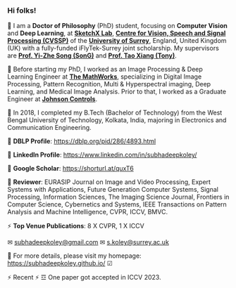 ### Hi folks!

💬 I am a **Doctor of Philosophy** (PhD) student, focusing on **Computer Vision** and **Deep Learning**, at [**SketchX Lab**](www.sketchx.ai), [**Centre for Vision, Speech and Signal Processing (CVSSP)**](https://www.surrey.ac.uk/centre-vision-speech-signal-processing) of the [**University of Surrey**](https://www.surrey.ac.uk/), England, United Kingdom (UK) with a fully-funded iFlyTek-Surrey joint scholarship. My supervisors are [**Prof. Yi-Zhe Song (SonG)**](http://personal.ee.surrey.ac.uk/Personal/Y.Song/) and [**Prof. Tao Xiang (Tony)**](http://personal.ee.surrey.ac.uk/Personal/T.Xiang/index.html).

💬 Before starting my PhD, I worked as an Image Processing & Deep Learning Engineer at [**The MathWorks**](www.mathworks.com), specializing in Digital Image Processing, Pattern Recognition, Multi & Hyperspectral imaging, Deep Learning, and Medical Image Analysis. Prior to that, I worked as a Graduate Engineer at [**Johnson Controls**](www.johnsoncontrol.com).

💬 In 2018, I completed my B.Tech (Bachelor of Technology) from the West Bengal University of Technology, Kolkata, India, majoring in Electronics and Communication Engineering. 

💬 **DBLP Profile**: https://dblp.org/pid/286/4893.html

💬 **LinkedIn Profile**: https://www.linkedin.com/in/subhadeepkoley/

💬 **Google Scholar**: https://shorturl.at/quxT6

💬 **Reviewer**: EURASIP Journal on Image and Video Processing, Expert Systems with Applications, Future Generation Computer Systems, Signal Processing, Information Sciences, The Imaging Science Journal, Frontiers in Computer Science, Cybernetics and Systems, IEEE Transactions on Pattern Analysis and Machine Intelligence, CVPR, ICCV, BMVC.

⚡ **Top Venue Publications**: 8 X CVPR, 1 X ICCV

✉ subhadeepkoley@gmail.com ✉ s.koley@surrey.ac.uk

🔭 For more details, please visit my homepage: https://subhadeepkoley.github.io/ ☑

⚡ Recent ⚡ ☲ One paper got accepted in ICCV 2023.
